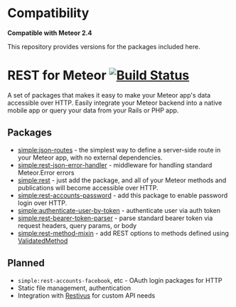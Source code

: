 # Compatibility

**Compatible with Meteor 2.4**

This repository provides versions for the packages included here.

# REST for Meteor [![Build Status](https://travis-ci.org/stubailo/meteor-rest.svg)](https://travis-ci.org/stubailo/meteor-rest)

A set of packages that makes it easy to make your Meteor app's data accessible over HTTP. Easily integrate your Meteor backend into a native mobile app or query your data from your Rails or PHP app.

## Packages

- [simple:json-routes](https://github.com/stubailo/meteor-rest/tree/master/packages/json-routes) - the simplest way to define a server-side route in your Meteor app, with no external dependencies.
- [simple:rest-json-error-handler](https://github.com/stubailo/meteor-rest/blob/master/packages/rest-json-error-handler/README.md) - middleware for handling standard Meteor.Error errors
- [simple:rest](https://github.com/stubailo/meteor-rest/blob/master/packages/rest/README.md) - just add the package, and all of your Meteor methods and publications will become accessible over HTTP.
- [simple:rest-accounts-password](https://github.com/stubailo/meteor-rest/blob/master/packages/rest-accounts-password/README.md) - add this package to enable password login over HTTP.
- [simple:authenticate-user-by-token](https://github.com/stubailo/meteor-rest/blob/master/packages/authenticate-user-by-token/README.md) - authenticate user via auth token
- [simple:rest-bearer-token-parser](https://github.com/stubailo/meteor-rest/blob/master/packages/rest-bearer-token-parser/README.md) - parse standard bearer token via request headers, query params, or body
- [simple:rest-method-mixin](https://github.com/stubailo/meteor-rest/blob/master/packages/rest-method-mixin/README.md) - add REST options to methods defined using [ValidatedMethod](https://github.com/meteor/validated-method)

## Planned

- `simple:rest-accounts-facebook`, etc - OAuth login packages for HTTP
- Static file management, authentication
- Integration with [Restivus](https://github.com/kahmali/meteor-restivus) for custom API needs
